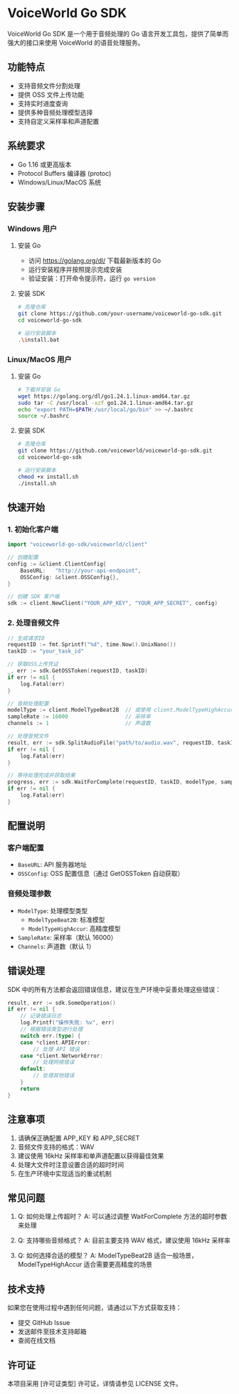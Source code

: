 # VoiceWorld Go SDK

VoiceWorld Go SDK 是一个用于音频处理的 Go 语言开发工具包，提供了简单而强大的接口来使用 VoiceWorld 的语音处理服务。

## 功能特点

- 支持音频文件分割处理
- 提供 OSS 文件上传功能
- 支持实时进度查询
- 提供多种音频处理模型选择
- 支持自定义采样率和声道配置

## 系统要求

- Go 1.16 或更高版本
- Protocol Buffers 编译器 (protoc)
- Windows/Linux/MacOS 系统

## 安装步骤

### Windows 用户

1. 安装 Go
   - 访问 https://golang.org/dl/ 下载最新版本的 Go
   - 运行安装程序并按照提示完成安装
   - 验证安装：打开命令提示符，运行 `go version`

2. 安装 SDK
   ```bash
   # 克隆仓库
   git clone https://github.com/your-username/voiceworld-go-sdk.git
   cd voiceworld-go-sdk

   # 运行安装脚本
   .\install.bat
   ```

### Linux/MacOS 用户

1. 安装 Go
   ```bash
   # 下载并安装 Go
   wget https://golang.org/dl/go1.24.1.linux-amd64.tar.gz
   sudo tar -C /usr/local -xzf go1.24.1.linux-amd64.tar.gz
   echo "export PATH=$PATH:/usr/local/go/bin" >> ~/.bashrc
   source ~/.bashrc
   ```

2. 安装 SDK
   ```bash
   # 克隆仓库
   git clone https://github.com/voiceworld/voiceworld-go-sdk.git
   cd voiceworld-go-sdk

   # 运行安装脚本
   chmod +x install.sh
   ./install.sh
   ```

## 快速开始

### 1. 初始化客户端

```go
import "voiceworld-go-sdk/voiceworld/client"

// 创建配置
config := &client.ClientConfig{
    BaseURL:   "http://your-api-endpoint",
    OSSConfig: &client.OSSConfig{},
}

// 创建 SDK 客户端
sdk := client.NewClient("YOUR_APP_KEY", "YOUR_APP_SECRET", config)
```

### 2. 处理音频文件

```go
// 生成请求ID
requestID := fmt.Sprintf("%d", time.Now().UnixNano())
taskID := "your_task_id"

// 获取OSS上传凭证
_, err := sdk.GetOSSToken(requestID, taskID)
if err != nil {
    log.Fatal(err)
}

// 音频处理配置
modelType := client.ModelTypeBeat2B  // 或使用 client.ModelTypeHighAccur
sampleRate := 16000                  // 采样率
channels := 1                        // 声道数

// 处理音频文件
result, err := sdk.SplitAudioFile("path/to/audio.wav", requestID, taskID)
if err != nil {
    log.Fatal(err)
}

// 等待处理完成并获取结果
progress, err := sdk.WaitForComplete(requestID, taskID, modelType, sampleRate, channels, 2, 600, nil)
if err != nil {
    log.Fatal(err)
}
```

## 配置说明

### 客户端配置

- `BaseURL`: API 服务器地址
- `OSSConfig`: OSS 配置信息（通过 GetOSSToken 自动获取）

### 音频处理参数

- `ModelType`: 处理模型类型
  - `ModelTypeBeat2B`: 标准模型
  - `ModelTypeHighAccur`: 高精度模型
- `SampleRate`: 采样率（默认 16000）
- `Channels`: 声道数（默认 1）

## 错误处理

SDK 中的所有方法都会返回错误信息，建议在生产环境中妥善处理这些错误：

```go
result, err := sdk.SomeOperation()
if err != nil {
    // 记录错误日志
    log.Printf("操作失败: %v", err)
    // 根据错误类型进行处理
    switch err.(type) {
    case *client.APIError:
        // 处理 API 错误
    case *client.NetworkError:
        // 处理网络错误
    default:
        // 处理其他错误
    }
    return
}
```

## 注意事项

1. 请确保正确配置 APP_KEY 和 APP_SECRET
2. 音频文件支持的格式：WAV
3. 建议使用 16kHz 采样率和单声道配置以获得最佳效果
4. 处理大文件时注意设置合适的超时时间
5. 在生产环境中实现适当的重试机制

## 常见问题

1. Q: 如何处理上传超时？
   A: 可以通过调整 WaitForComplete 方法的超时参数来处理

2. Q: 支持哪些音频格式？
   A: 目前主要支持 WAV 格式，建议使用 16kHz 采样率

3. Q: 如何选择合适的模型？
   A: ModelTypeBeat2B 适合一般场景，ModelTypeHighAccur 适合需要更高精度的场景

## 技术支持

如果您在使用过程中遇到任何问题，请通过以下方式获取支持：

- 提交 GitHub Issue
- 发送邮件至技术支持邮箱
- 查阅在线文档

## 许可证

本项目采用 [许可证类型] 许可证，详情请参见 LICENSE 文件。 